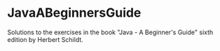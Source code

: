 JavaABeginnersGuide
===================

Solutions to the exercises in the book "Java - A Beginner's Guide" sixth edition by Herbert Schildt.

